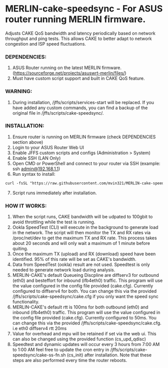 # MERLIN-cake-speedsync - For ASUS router running MERLIN firmware. 

Adjusts CAKE QoS bandwidth and latency periodically based on network throughput and ping tests. This allows CAKE to better adapt to network congestion and ISP speed fluctuations.  

### __DEPENDENCIES:__  
1. ASUS Router running on the latest MERLIN firmware. (https://sourceforge.net/projects/asuswrt-merlin/files/)  
2. Must have custom script support and built in CAKE QoS feature.  

### __WARNING:__  
1. During installation, /jffs/scripts/services-start will be replaced. If you have added any custom commands, you can find a backup of the original file in /jffs/scripts/cake-speedsync/.  

### __INSTALLATION:__  
1. Ensure router is running on MERLIN firmware (check DEPENDENCIES section above)
2. Login to your ASUS Router Web UI 
3. Enable JFFS custom scripts and configs (Administration > System)  
4. Enable SSH (LAN Only)  
5. Open CMD or PowerShell and connect to your router via SSH (example: ssh admin@192.168.1.1)  
6. Run syntax to install:            
```markdown
curl -fsSL "https://raw.githubusercontent.com/mvin321/MERLIN-cake-speedsync/main/install.sh" | sh -s -- main
```
7. Script runs immediately after installation.  

### __HOW IT WORKS:__  
1. When the script runs, CAKE bandwidth will be udpated to 100gbit to avoid throttling while the test is running.  
2. Ookla SpeedTest (CLI) will execute in the background to generate load in the network. The script will then monitor the TX and RX rates via /proc/net/dev to get the maximum TX and RX rate. This process takes about 20 seconds and will only wait a maximum of 1 minute before quiting.  
3. Once the maximum TX (upload) and RX (download) speed have been identified. 95% of this rate will be set as CAKE's bandwidth.  
4. Data from SpeedTest (ookla) result are not used. Speedtest is only needed to generate network load during analysis.
5. MERLIN-CAKE's default Queueing Discpline are diffserv3 for outbound (eth0) and besteffort for inbound (ifb4eth0) traffic. This program will use the value configured in the config file provided (cake.cfg). Currently configured to diffserv4 for both. You can change this via the provided /jffs/scripts/cake-speedsync/cake.cfg if you only want the speed sync functionality.
6. MERLIN-CAKE's default rtt is 100ms for both outbound (eth0) and inbound (ifb4eth0) traffic. This program will use the value configured in the config file provided (cake.cfg). Currently configured to 50ms. You can change this via the provided /jffs/scripts/cake-speedsync/cake.cfg. i.e eth0 diffserv4 rtt 20ms
7. Value for overhead and mpu will be retained if set via the web ui. This can also be changed using the provided function (cs_upd_qdisc)  
8. Speedtest and dynamic updates will occur every 3 hours from 7:00 AM to 1:00 AM feel free to update the cron entry in /jffs/scripts/cake-speedsync/cake-ss-fn.sh (cs_init) after installation. Note that these steps are also performed every time the router reboots.  
